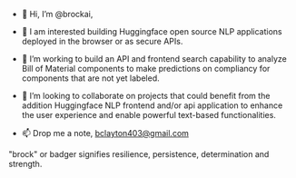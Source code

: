- 👋 Hi, I’m @brockai,
  
- 👀 I am interested building Huggingface open source NLP applications deployed in the browser or as secure APIs.

- 🌱 I’m working to build an API and frontend search capability to analyze Bill of Material components to make predictions on compliancy for components that are not yet labeled.
  
- 💞️ I’m looking to collaborate on projects that could benefit from the addition Huggingface NLP frontend and/or api application to enhance the user experience and enable powerful text-based functionalities.
  
- 📫 Drop me a note, bclayton403@gmail.com

"brock" or badger signifies resilience, persistence, determination and strength.

<!---
brockai/brockai is a ✨ special ✨ repository because its `README.md` (this file) appears on your GitHub profile.
You can click the Preview link to take a look at your changes.
--->
